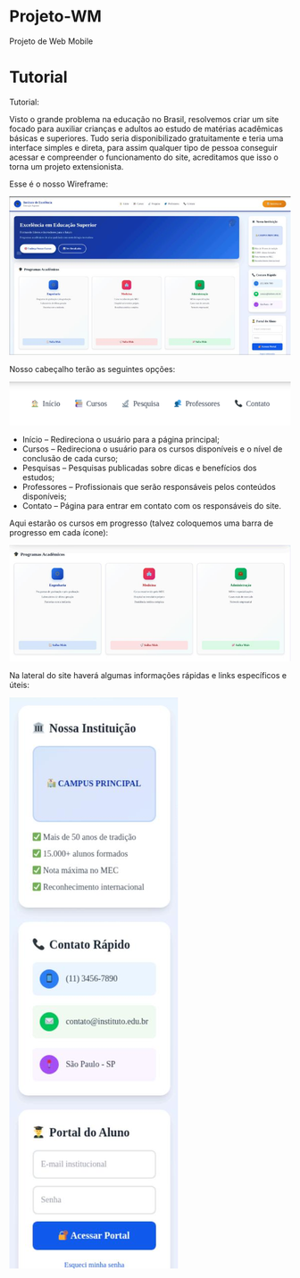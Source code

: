 # Projeto-WM
Projeto de Web Mobile


# Tutorial

Tutorial:

Visto o grande problema na educação no Brasil, resolvemos criar um site focado para
auxiliar crianças e adultos ao estudo de matérias acadêmicas básicas e superiores. Tudo
seria disponibilizado gratuitamente e teria uma interface simples e direta, para assim
qualquer tipo de pessoa conseguir acessar e compreender o funcionamento do site,
acreditamos que isso o torna um projeto extensionista.

Esse é o nosso Wireframe:

![wireframe](image.png)

Nosso cabeçalho terão as seguintes opções:

![cabeçalho](image-1.png)

- Início – Redireciona o usuário para a página principal;
- Cursos – Redireciona o usuário para os cursos disponíveis e o nível de conclusão de cada curso;
- Pesquisas – Pesquisas publicadas sobre dicas e benefícios dos estudos;
- Professores – Profissionais que serão responsáveis pelos conteúdos disponíveis;
- Contato – Página para entrar em contato com os responsáveis do site.

Aqui estarão os cursos em progresso (talvez coloquemos uma barra de progresso em cada
ícone):

![cursos](image-2.png)

Na lateral do site haverá algumas informações rápidas e links específicos e úteis:

![lateral](image-3.png)

